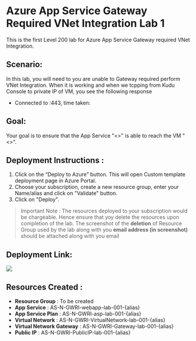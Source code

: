 # Azure App Service Gateway Required VNet Integration  Lab 1

This is the first Level 200 lab for Azure App Service Gateway required VNet Integration.

## Scenario:
In this lab, you will need to you are unable to Gateway required perform VNet Integration.
When it is working and when we tcpping from Kudu Console to private IP of VM, you see the following response
- Connected to <private IP of VM>:443, time taken: <time in ms>

## Goal:
Your goal is to ensure that the App Service "<>" is able to reach the VM "<>". 

## Deployment Instructions :
1.	Click on the “Deploy to Azure” button. 
   This will open Custom template deployment page in Azure Portal. <br>
2.	Choose your subscription, create a new resource group, enter your Name/alias and click on "Validate" button. <br>
3.	Click on "Deploy". <br>

> Important Note :
> The resources deployed to your subscription would be chargeable. Hence ensure that yoy delete the resources upon completion of the lab.
> The screenshot of the **deletion** of Resource Group used by the lab along with you **email address (in screenshot)** should be attached along with you email 

## Deployment Link:
<a href="https://portal.azure.com/#create/Microsoft.Template/uri/https%3A%2F%2Fraw.githubusercontent.com%2Fvijaysaayi%2FAzure-App-Service-Labs%2Fmain%2FConfig%2FVNet%2520Integration%2FGateway%2520Required%2Ftemplate.json" target="_blank">
    <img src="https://azurecomcdn.azureedge.net/mediahandler/acomblog/media/Default/blog/deploybutton.png"/>
</a> 

## Resources Created : 
- **Resource  Group**  : To be created
- **App Service**      : AS-N-GWRI-webapp-lab-001-{alias}
- **App Service Plan** : AS-N-GWRI-asp-lab-001-{alias}
- **Virtual Network**  : AS-N-GWRI-VirtualNetwork-lab-001-{alias}
- **Virtual Network Gateway** : AS-N-GWRI-Gateway-lab-001-{alias}
- **Public IP**        : AS-N-GWRI-PublicIP-lab-001-{alias}
   







